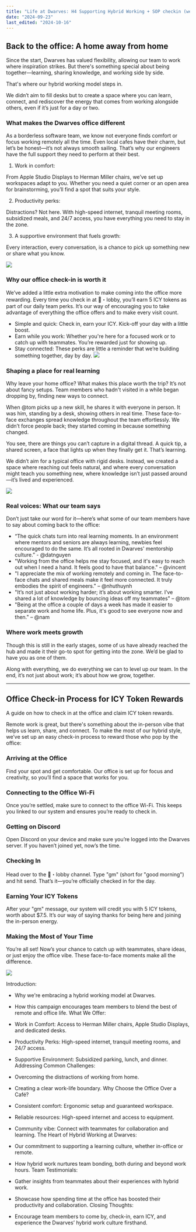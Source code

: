```yaml
---
title: "Life at Dwarves: H4 Supporting Hybrid Working + SOP checkin (weekly digest #14)"
date: "2024-09-23"
last_edited: "2024-10-16"
---
```


## Back to the office: A home away from home

Since the start, Dwarves has valued flexibility, allowing our team to work where inspiration strikes. But there's something special about being together—learning, sharing knowledge, and working side by side.

That's where our hybrid working model steps in.

We didn’t aim to fill desks but to create a space where you can learn, connect, and rediscover the energy that comes from working alongside others, even if it’s just for a day or two.

### What makes the Dwarves office different

As a borderless software team, we know not everyone finds comfort or focus working remotely all the time. Even local cafes have their charm, but let’s be honest—it’s not always smooth sailing. That’s why our engineers have the full support they need to perform at their best.

1. Work in comfort:

From Apple Studio Displays to Herman Miller chairs, we’ve set up workspaces adapt to you. Whether you need a quiet corner or an open area for brainstorming, you’ll find a spot that suits your style.

2. Productivity perks:

Distractions? Not here. With high-speed internet, tranquil meeting rooms, subsidized meals, and 24/7 access, you have everything you need to stay in the zone.

3. A supportive environment that fuels growth:

Every interaction, every conversation, is a chance to pick up something new or share what you know.

![](assets/notion-image-1744012209163-gmfa8.webp)

### Why our office check-in is worth it

We’ve added a little extra motivation to make coming into the office more rewarding. Every time you check in at 🏢・lobby, you’ll earn 5 ICY tokens as part of our daily team perks. It’s our way of encouraging you to take advantage of everything the office offers and to make every visit count.

- Simple and quick: Check in, earn your ICY. Kick-off your day with a little boost.
- Earn while you work: Whether you're here for a focused work or to catch up with teammates. You’re rewarded just for showing up.
- Stay connected: These perks are little a reminder that we’re building something together, day by day.
  ![](assets/notion-image-1744012229256-uj8ls.webp)

### Shaping a place for real learning

Why leave your home office? What makes this place worth the trip? It’s not about fancy setups. Team members who hadn't visited in a while began dropping by, finding new ways to connect.

When @tom picks up a new skill, he shares it with everyone in person. It was him, standing by a desk, showing others in real time. These face-to-face exchanges spread knowledge throughout the team effortlessly. We didn’t force people back; they started coming in because something changed.

You see, there are things you can’t capture in a digital thread. A quick tip, a shared screen, a face that lights up when they finally get it. That’s learning.

We didn’t aim for a typical office with rigid desks. Instead, we created a space where reaching out feels natural, and where every conversation might teach you something new, where knowledge isn’t just passed around—it’s lived and experienced.

![](assets/notion-image-1744012232937-93zlf.webp)

### Real voices: What our team says

Don’t just take our word for it—here’s what some of our team members have to say about coming back to the office:

- “The quick chats turn into real learning moments. In an environment where mentors and seniors are always learning, newbies feel encouraged to do the same. It’s all rooted in Dwarves' mentorship culture.” - @datnguyen
- "Working from the office helps me stay focused, and it's easy to reach out when I need a hand. It feels good to have that balance." – @vincent
- "I appreciate the mix of working remotely and coming in. The face-to-face chats and shared meals make it feel more connected. It truly embodies the spirit of engineers." – @nhuthuynh
- "It’s not just about working harder; it’s about working smarter. I’ve shared a lot of knowledge by bouncing ideas off my teammates" – @tom
- "Being at the office a couple of days a week has made it easier to separate work and home life. Plus, it's good to see everyone now and then." – @nam

### Where work meets growth

Though this is still in the early stages, some of us have already reached the hub and made it their go-to spot for getting into the zone. We’d be glad to have you as one of them.

Along with everything, we do everything we can to level up our team. In the end, it’s not just about work; it’s about how we grow, together.

---

## Office Check-in Process for ICY Token Rewards

A guide on how to check in at the office and claim ICY token rewards.

Remote work is great, but there's something about the in-person vibe that helps us learn, share, and connect. To make the most of our hybrid style, we’ve set up an easy check-in process to reward those who pop by the office:

### Arriving at the Office

Find your spot and get comfortable. Our office is set up for focus and creativity, so you’ll find a space that works for you.

### Connecting to the Office Wi-Fi

Once you’re settled, make sure to connect to the office Wi-Fi. This keeps you linked to our system and ensures you’re ready to check in.

### Getting on Discord

Open Discord on your device and make sure you’re logged into the Dwarves server. If you haven’t joined yet, now’s the time.

### Checking In

Head over to the 🏢・lobby channel. Type "gm" (short for "good morning") and hit send. That’s it—you’re officially checked in for the day.

### Earning Your ICY Tokens

After your "gm" message, our system will credit you with 5 ICY tokens, worth about $7.5. It’s our way of saying thanks for being here and joining the in-person energy.

### Making the Most of Your Time

You’re all set! Now’s your chance to catch up with teammates, share ideas, or just enjoy the office vibe. These face-to-face moments make all the difference.

![](assets/notion-image-1744012242484-o2y9a.webp)

Introduction:

- Why we're embracing a hybrid working model at Dwarves.
- How this campaign encourages team members to blend the best of remote and office life.
  What We Offer:

- Work in Comfort: Access to Herman Miller chairs, Apple Studio Displays, and dedicated desks.
- Productivity Perks: High-speed internet, tranquil meeting rooms, and 24/7 access.
- Supportive Environment: Subsidized parking, lunch, and dinner.
  Addressing Common Challenges:

- Overcoming the distractions of working from home.
- Creating a clear work-life boundary.
  Why Choose the Office Over a Café?

- Consistent comfort: Ergonomic setup and guaranteed workspace.
- Reliable resources: High-speed internet and access to equipment.
- Community vibe: Connect with teammates for collaboration and learning.
  The Heart of Hybrid Working at Dwarves:

- Our commitment to supporting a learning culture, whether in-office or remote.
- How hybrid work nurtures team bonding, both during and beyond work hours.
  Team Testimonials:

- Gather insights from teammates about their experiences with hybrid work.
- Showcase how spending time at the office has boosted their productivity and collaboration.
  Closing Thoughts:

- Encourage team members to come by, check-in, earn ICY, and experience the Dwarves’ hybrid work culture firsthand.
